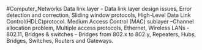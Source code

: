 #Computer_Networks 
Data link layer - Data link layer design issues, Error detection and correction, Sliding window
protocols, High-Level Data Link Control(HDLC)protocol. Medium Access Control (MAC)
sublayer –Channel allocation problem, Multiple access protocols, Ethernet, Wireless LANs -
802.11, Bridges & switches - Bridges from 802.x to 802.y, Repeaters, Hubs, Bridges, Switches,
Routers and Gateways.